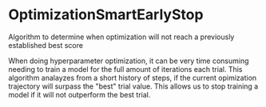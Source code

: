 # OptimizationSmartEarlyStop
Algorithm to determine when optimization will not reach a previously established best score

When doing hyperparameter optimization, it can be very time consuming needing to train a model for the full amount of iterations each trial. This algorithm analayzes from a short history of steps, if the current opimization trajectory will surpass the "best" trial value. This allows us to stop training a model if it will not outperform the best trial.
